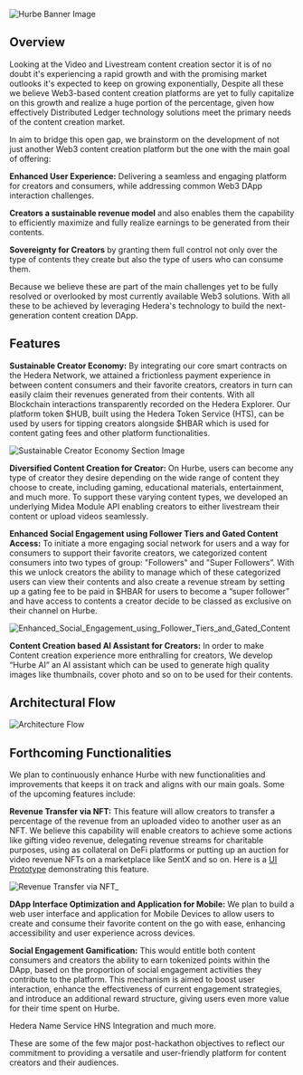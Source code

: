 ![Hurbe Banner Image](https://github.com/user-attachments/assets/97a1ee28-9770-4c21-95a4-8dc8bc0a6725)

## Overview

Looking at the Video and Livestream content creation sector it is of no doubt it's experiencing a rapid growth and with the promising market outlooks it's expected to keep on growing exponentially, Despite all these we believe Web3-based content creation platforms are yet to fully capitalize on this growth and realize a huge portion of the percentage, given how effectively Distributed Ledger technology solutions meet the primary needs of the content creation market.

In aim to bridge this open gap, we brainstorm on the development of not just another Web3 content creation platform but the one with the main goal of offering:

**Enhanced User Experience:** Delivering a seamless and engaging platform for creators and consumers, while addressing common Web3 DApp interaction challenges.

**Creators a sustainable revenue model** and also enables them the capability to efficiently maximize and fully realize earnings to be generated from their contents.

**Sovereignty for Creators** by granting them full control not only over the type of contents they create but also the type of users who can consume them.

Because we believe these are part of the main challenges yet to be fully resolved or overlooked by most currently available Web3 solutions. With all these to be achieved by leveraging Hedera's technology to build the next-generation content creation DApp.

## Features

**Sustainable Creator Economy:** By integrating our core smart contracts on the Hedera Network, we attained a frictionless payment experience in between content consumers and their favorite creators, creators in turn can easily claim their revenues generated from their contents. With all Blockchain interactions transparently recorded on the Hedera Explorer. Our platform token $HUB, built using the Hedera Token Service (HTS), can be used by users for tipping creators alongside $HBAR which is used for content gating fees and other platform functionalities.

![Sustainable Creator Economy Section Image](https://github.com/user-attachments/assets/96eac068-07a6-4520-abff-b9161430c42e)

**Diversified Content Creation for Creator:** On Hurbe, users can become any type of creator they desire depending on the wide range of content they choose to create, including gaming, educational materials, entertainment, and much more. To support these varying content types, we developed an underlying Midea Module API enabling creators to either livestream their content or upload videos seamlessly.

**Enhanced Social Engagement using Follower Tiers and Gated Content Access:** To initiate a more engaging social network for users and a way for consumers to support their favorite creators, we categorized content consumers into two types of group: "Followers" and "Super Followers”. With this we unlock creators the ability to manage which of these categorized users can view their contents and also create a revenue stream by setting up a gating fee to be paid in $HBAR for users to become a “super follower” and have access to contents a creator decide to be classed as exclusive on their channel on Hurbe.

![Enhanced_Social_Engagement_using_Follower_Tiers_and_Gated_Content](https://github.com/user-attachments/assets/250a4944-7bd8-4fbf-bdf7-35e445de0def)

**Content Creation based AI Assistant for Creators:** In order to make Content creation experience more enthralling for creators, We develop “Hurbe AI” an AI assistant which can be used to generate high quality images like thumbnails, cover photo and so on to be used for their contents.

## Architectural Flow

![Architecture Flow](https://github.com/user-attachments/assets/90b21ccb-8e3e-43b2-8807-f19e4bd01b02)

## Forthcoming Functionalities

We plan to continuously enhance Hurbe with new functionalities and improvements that keeps it on track and aligns with our main goals. Some of the upcoming features include:

**Revenue Transfer via NFT:** This feature will allow creators to transfer a percentage of the revenue from an uploaded video to another user as an NFT. We believe this capability will enable creators to achieve some actions like gifting video revenue, delegating revenue streams for charitable purposes, using as collateral on DeFi platforms or putting up an auction for video revenue NFTs on a marketplace like SentX and so on. Here is a [UI Prototype]([https://github.com/user-attachments/assets/90b21ccb-8e3e-43b2-8807-f19e4bd01b02](https://www.figma.com/proto/6TJkHfeg6qVUcMAClegvQD/Hurbe-Hack-Project-(Hand-Off-File)?page-id=323%3A6136&node-id=323-6620&viewport=1375%2C641%2C0.28&t=Z51TKcAksWuvXMc6-1&scaling=min-zoom&content-scaling=fixed&starting-point-node-id=323%3A6620)) demonstrating this feature.

![Revenue Transfer via NFT_](https://github.com/user-attachments/assets/1e552f23-8ded-46bf-a540-5c16798be2e1)

**DApp Interface Optimization and Application for Mobile:** We plan to build a web user interface and application for Mobile Devices to allow users to create and consume their favorite content on the go with ease, enhancing accessibility and user experience across devices.

**Social Engagement Gamification:** This would entitle both content consumers and creators the ability to earn tokenized points within the DApp, based on the proportion of social engagement activities they contribute to the platform. This mechanism is aimed to boost user interaction, enhance the effectiveness of current engagement strategies, and introduce an additional reward structure, giving users even more value for their time spent on Hurbe.

Hedera Name Service HNS Integration and much more.

These are some of the few major post-hackathon objectives to reflect our commitment to providing a versatile and user-friendly platform for content creators and their audiences.
